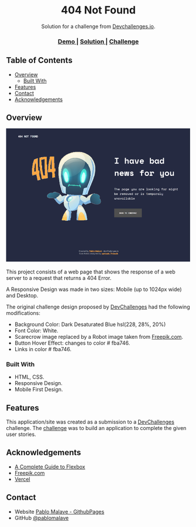 <!-- Please update value in the {}  -->

<h1 align="center">404 Not Found</h1>

<div align="center">
   Solution for a challenge from  <a href="http://devchallenges.io" target="_blank">Devchallenges.io</a>.
</div>

<div align="center">
  <h3>
    <a href="https://404-not-found-page-jet.vercel.app/">
      Demo
    </a>
    <span> | </span>
    <a href="https://https://github.com/pablomalave/404-not-found-page.git}">
      Solution
    </a>
    <span> | </span>
    <a href="https://devchallenges.io/challenges/wBunSb7FPrIepJZAg0sY">
      Challenge
    </a>
  </h3>
</div>

<!-- TABLE OF CONTENTS -->

## Table of Contents

- [Overview](#overview)
  - [Built With](#built-with)
- [Features](#features)
- [Contact](#contact)
- [Acknowledgements](#acknowledgements)

<!-- OVERVIEW -->

## Overview

<img src="images\screenshoot.png" alt="screenshoot" >

This project consists of a web page that shows the response of a web server to a request that returns a 404 Error.

A Responsive Design was made in two sizes: Mobile (up to 1024px wide) and Desktop.

The original challenge design proposed by [DevChallenges](https://devchallenges.io/challenges) had the following modifications:

- Background Color: Dark Desaturated Blue hsl(228, 28%, 20%)
- Font Color: White.
- Scarecrow image replaced by a Robot image taken from [Freepik.com](http://www.freepik.com).
- Button Hover Effect: changes to color # fba746.
- Links in color # fba746.

### Built With

<!-- This section should list any major frameworks that you built your project using. Here are a few examples.-->

- HTML, CSS.
- Responsive Design.
- Mobile First Design.

## Features

<!-- List the features of your application or follow the template. Don't share the figma file here :) -->

This application/site was created as a submission to a [DevChallenges](https://devchallenges.io/challenges) challenge. The [challenge](https://devchallenges.io/challenges/wBunSb7FPrIepJZAg0sY) was to build an application to complete the given user stories.


## Acknowledgements

<!-- This section should list any articles or add-ons/plugins that helps you to complete the project. This is optional but it will help you in the future. For exmpale -->

- [A Complete Guide to Flexbox](https://css-tricks.com/snippets/css/a-guide-to-flexbox/)
- [Freepik.com](http://www.freepik.com)
- [Vercel](https://bit.ly/fem-vercel)


## Contact

- Website [Pablo Malave - GithubPages](https://pablomalave.github.io/CV/)
- GitHub [@pablomalave](https://github.com/pablomalave)